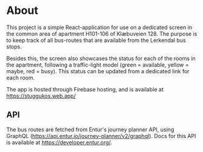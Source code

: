 # About
This project is a simple React-application for use on a dedicated screen in the common area of apartment H101-106 of Klæbuveien 128. The purpose is to keep track of all bus-routes that are available from the Lerkendal bus stops. 

Besides this, the screen also showcases the status for each of the rooms in the apartment, following a traffic-light model (green = available, yellow = maybe, red = busy). This status can be updated from a dedicated link for each room. 

The app is hosted through Firebase hosting, and is available at https://stuggukos.web.app/

## API 
The bus routes are fetched from Entur's journey planner API, using GraphQL (https://api.entur.io/journey-planner/v2/graphql). Docs for this API is available at https://developer.entur.org/.
